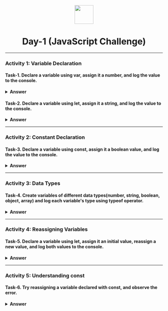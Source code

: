 <div align="center">
  <img height="60" src="https://img.icons8.com/color/344/javascript.png">
  <h1>Day-1 (JavaScript Challenge)</h1>
</div>

---

### Activity 1: Variable Declaration

#### Task-1. Declare a variable using var, assign it a number, and log the value to the console.
<details><summary><b>Answer</b></summary>
<p>

```javascript
var num;
num = 1;
console.log(num); // Output: 1
```

</p>
</details>

#### Task-2. Declare a variable using let, assign it a string, and log the value to the console.
<details><summary><b>Answer</b></summary>
<p>

```javascript
let place;
place = "uttarakhand";
console.log(place); // Output: "uttarakhand"
```

</p>
</details>

---

### Activity 2: Constant Declaration

#### Task-3. Declare a variable using const, assign it a boolean value, and log the value to the console.
<details><summary><b>Answer</b></summary>
<p>

```javascript
const isOk; //SyntaxError: Missing initializer in const declaration
isOk = true;
console.log(isOk);
```

</p>
</details>

---

### Activity 3: Data Types

#### Task-4. Create variables of different data types(number, string, boolean, object, array) and log each variable's type using typeof operator.
<details><summary><b>Answer</b></summary>
<p>

```javascript
// Number
let myNumber = 42;
console.log(typeof myNumber); // Output: "number"

// String
let myString = "Hello, World!";
console.log(typeof myString); // Output: "string"

// Boolean
let myBool = true;
console.log(typeof myBool); // Output: "boolean"

// Object
let obj = { name: "John", age: 30 };
console.log(typeof obj); // Output: "object"

// Array
let arr = [1, 2, 3, 4, 5];
console.log(typeof arr); // Output: "object"

// Null
let myNul = null;
console.log(typeof myNul); // Output: "object"

// Undefined
let myUndefine;
console.log(typeof myUndefine); // Output: "undefined"

// Function
let myFunction = function () {};
console.log(typeof myFunction); // Output: "function"

// Symbol
let mySymbol = Symbol();
console.log(typeof mySymbol); // Output: "symbol"

// BigInt
let myBig = 9007199254740991n;
console.log(typeof myBig); // Output: "bigint"
```

</p>
</details>

---

### Activity 4: Reassigning Variables

#### Task-5. Declare a variable using let, assign it an initial value, reassign a new value, and log both values to the console.
<details><summary><b>Answer</b></summary>
<p>

```javascript
let myName;

myName = "Ravish";
console.log(myName); //output: "Ravish"

myName = "cykoRavish";
console.log(myName); //output: "cykoRavish"
```

</p>
</details>

---

### Activity 5: Understanding const

#### Task-6. Try reassigning a variable declared with const, and observe the error.
<details><summary><b>Answer</b></summary>
<p>

```javascript
const myConstant = 30;
console.log(myConstant); // Output: 30

// Attempt to reassign the variable
myConstant = 40; // Uncaught TypeError: invalid assignment to const 'myConstant'
console.log(myConstant);
```

</p>
</details>
